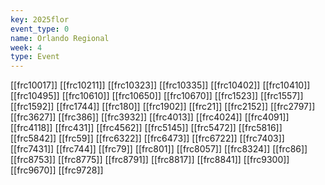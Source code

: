 ```yaml
---
key: 2025flor
event_type: 0
name: Orlando Regional
week: 4
type: Event
---
```

[[frc10017]]
[[frc10211]]
[[frc10323]]
[[frc10335]]
[[frc10402]]
[[frc10410]]
[[frc10495]]
[[frc10610]]
[[frc10650]]
[[frc10670]]
[[frc1523]]
[[frc1557]]
[[frc1592]]
[[frc1744]]
[[frc180]]
[[frc1902]]
[[frc21]]
[[frc2152]]
[[frc2797]]
[[frc3627]]
[[frc386]]
[[frc3932]]
[[frc4013]]
[[frc4024]]
[[frc4091]]
[[frc4118]]
[[frc431]]
[[frc4562]]
[[frc5145]]
[[frc5472]]
[[frc5816]]
[[frc5842]]
[[frc59]]
[[frc6322]]
[[frc6473]]
[[frc6722]]
[[frc7403]]
[[frc7431]]
[[frc744]]
[[frc79]]
[[frc801]]
[[frc8057]]
[[frc8324]]
[[frc86]]
[[frc8753]]
[[frc8775]]
[[frc8791]]
[[frc8817]]
[[frc8841]]
[[frc9300]]
[[frc9670]]
[[frc9728]]
